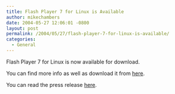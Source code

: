```yaml
---
title: Flash Player 7 for Linux is Available
author: mikechambers
date: 2004-05-27 12:06:01 -0800
layout: post
permalink: /2004/05/27/flash-player-7-for-linux-is-available/
categories:
  - General
---
```



Flash Player 7 for Linux is now available for download.

You can find more info as well as download it from [here][1].

You can read the press release [here][2].

 [1]: http://www.macromedia.com/go/flashplayer/
 [2]: http://www.macromedia.com/macromedia/proom/pr/2004/flashplayer_linux.html